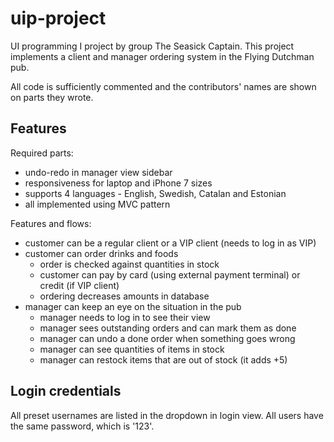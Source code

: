 # uip-project
UI programming I project by group The Seasick Captain. This project implements a client and manager ordering system in the Flying Dutchman pub.


All code is sufficiently commented and the contributors' names are shown on parts they wrote.


## Features
Required parts:
* undo-redo in manager view sidebar
* responsiveness for laptop and iPhone 7 sizes
* supports 4 languages - English, Swedish, Catalan and Estonian
* all implemented using MVC pattern

Features and flows:
* customer can be a regular client or a VIP client (needs to log in as VIP)
* customer can order drinks and foods
    * order is checked against quantities in stock
    * customer can pay by card (using external payment terminal) or credit (if VIP client)
    * ordering decreases amounts in database
* manager can keep an eye on the situation in the pub
    * manager needs to log in to see their view
    * manager sees outstanding orders and can mark them as done
    * manager can undo a done order when something goes wrong
    * manager can see quantities of items in stock
    * manager can restock items that are out of stock (it adds +5)

## Login credentials
All preset usernames are listed in the dropdown in login view. All users have the same password, which is '123'.
